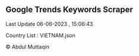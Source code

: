 

## Google Trends Keywords Scraper 
 
Last Update 06-06-2023 , 15:06:43

Country List :
VIETNAM.json



© Abdul Muttaqin 
